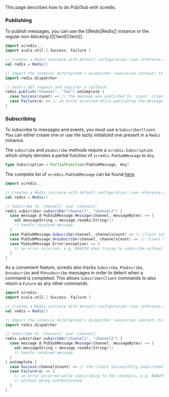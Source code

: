 This page describes how to do Pub/Sub with scredis.

### Publishing
To publish messages, you can use the [[Redis|Redis]] instance or the regular non-blocking [[Client|Client]].

```scala
import scredis._
import scala.util.{ Success, Failure }

// Creates a Redis instance with default configuration (see reference.conf)
val redis = Redis()

// Import the intenral ActorSystem's dispatcher (execution context) to register callbacks
import redis.dispatcher

// Send a GET request and register a callback
redis.publish("channel", "foo").onComplete {
  case Success(count) => // the message was published to 'count' client
  case Failure(e) => // an error occurred while publishing the message 'foo' to channel 'channel'
}
```

### Subscribing
To subscribe to messages and events, you must use a `SubscriberClient`. You can either create one or use the lazily initialized one present in a `Redis` instance.

The `subscribe` and `pSubscribe` methods require a `scredis.Subscription` which simply denotes a partial function of `scredis.PubSubMessage` to `Any`.

```scala
type Subscription = PartialFunction[PubSubMessage, Any]
```

The complete list of `scredis.PubSubMessage` can be found [here](http://scredis.github.io/scredis/api/snapshot/#scredis.package$$PubSubMessage$).

```scala
import scredis._

// Creates a Redis instance with default configuration (see reference.conf)
val redis = Redis()

// Subscribe to 'channel1' and 'channel2'
redis.subscriber.subscribe("channel1", "channel2") {
  case message @ PubSubMessage.Message(channel, messageBytes) => {
    val messageString = message.readAs[String]()
    // handle received message
  }
  case PubSubMessage.Subscribe(channel, channelsCount) => // client subscribed to channel
  case PubSubMessage.Unsubscribe(channel, channelsCount) => // client unsubscribed from channel
  case PubSubMessage.Error(exception) => {
    // an error occurred, e.g. NOAUTH when trying to subscribe without being authenticated
  }
}
```

As a convenient feature, scredis also tracks `Subscribe`, `PSubscribe`, `Unsubscribe` and `PUnsubscribe` messages in order to detect when a command is completed. This allows `SubscriberClient` commands to also return a `Future` as any other commands.

```scala
import scredis._
import scala.util.{ Success, Failure }

// Creates a Redis instance with default configuration (see reference.conf)
val redis = Redis()

// Import the intenral ActorSystem's dispatcher (execution context) to register callbacks
import redis.dispatcher

// Subscribe to 'channel1' and 'channel2'
redis.subscriber.subscribe("channel1", "channel2") {
  case message @ PubSubMessage.Message(channel, messageBytes) => {
    val messageString = message.readAs[String]()
    // handle received message
  }
}.onComplete {
  case Success(channelsCount) => // the client successfully subscribed to both channels
  case Failure(e) => {
    // an error occurred while subscribing to the channels, e.g. NOAUTH when trying to subscribe
    // without being authenticated
  }
}
```
